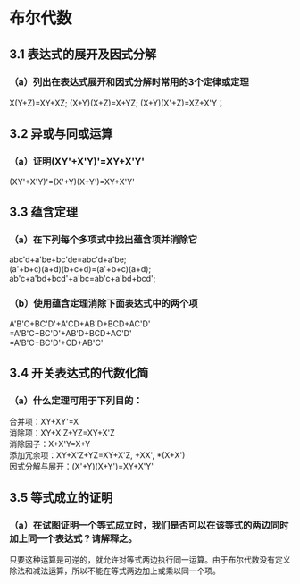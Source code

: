 # 布尔代数
## 3.1 表达式的展开及因式分解
### （a）列出在表达式展开和因式分解时常用的3个定律或定理
X(Y+Z)=XY+XZ;
(X+Y)(X+Z)=X+YZ;
(X+Y)(X'+Z)=XZ+X'Y；
## 3.2 异或与同或运算
### （a）证明(XY'+X'Y)'=XY+X'Y'
(XY'+X'Y)'=(X'+Y)(X+Y')=XY+X'Y'
## 3.3 蕴含定理
### （a）在下列每个多项式中找出蕴含项并消除它
abc'd+a'be+bc'de=abc'd+a'be;  
(a'+b+c)(a+d)(b+c+d)=(a'+b+c)(a+d);  
ab'c+a'bd+bcd'+a'bc=ab'c+a'bd+bcd';
### （b）使用蕴含定理消除下面表达式中的两个项
A'B'C+BC'D'+A'CD+AB'D+BCD+AC'D'  
=A'B'C+BC'D'+AB'D+BCD+AC'D'  
=A'B'C+BC'D'+CD+AB'C'
## 3.4 开关表达式的代数化简
### （a）什么定理可用于下列目的：
合并项：XY+XY'=X  
消除项：XY+X'Z+YZ=XY+X'Z  
消除因子：X+X'Y=X+Y  
添加冗余项：XY+X'Z+YZ=XY+X'Z, +XX', *(X+X')  
因式分解与展开：(X'+Y)(X+Y')=XY+X'Y'  
## 3.5 等式成立的证明
### （a）在试图证明一个等式成立时，我们是否可以在该等式的两边同时加上同一个表达式？请解释之。
只要这种运算是可逆的，就允许对等式两边执行同一运算。由于布尔代数没有定义除法和减法运算，所以不能在等式两边加上或乘以同一个项。
